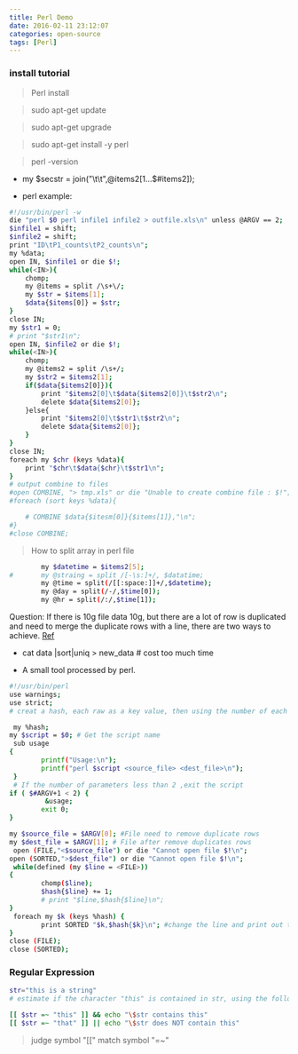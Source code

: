 ```yaml
---
title: Perl Demo
date: 2016-02-11 23:12:07
categories: open-source
tags: [Perl]
---
```



### install tutorial

> Perl install

> sudo apt-get update

> sudo apt-get upgrade

> sudo apt-get install -y perl

> perl -version

- my $secstr = join("\t\t",@items2[1...$#items2]);


- perl example:

``` bash
#!/usr/bin/perl -w
die "perl $0 perl infile1 infile2 > outfile.xls\n" unless @ARGV == 2;
$infile1 = shift;
$infile2 = shift;
print "ID\tP1_counts\tP2_counts\n";
my %data;
open IN, $infile1 or die $!;
while(<IN>){
	chomp;
	my @items = split /\s+\/;
	my $str = $items[1];
	$data{$items[0]} = $str;
}
close IN;
my $str1 = 0;
# print "$str1\n";
open IN, $infile2 or die $!;
while(<IN>){
	chomp;
	my @items2 = split /\s+/;
	my $str2 = $items2[1];
	if($data{$items2[0]}){
		print "$items2[0]\t$data{$items2[0]}\t$str2\n";
		delete $data{$items2[0]};
	}else{
		print "$items2[0]\t$str1\t$str2\n";
		delete $data{$items2[0]};
	}
}
close IN;
foreach my $chr (keys %data){
	print "$chr\t$data{$chr}\t$str1\n";
}
# output combine to files
#open COMBINE, "> tmp.xls" or die "Unable to create combine file : $!";
#foreach (sort keys %data){

	# COMBINE $data{$itesm[0]}{$items[1]},"\n";
#}
#close COMBINE;

```

> How to split array in perl file

``` bash
        my $datetime = $items2[5];
#       my @straing = split /[-\s:]+/, $datatime;
        my @time = split(/[[:space:]]+/,$datetime);
        my @day = split(/-/,$time[0]);
        my @hr = split(/:/,$time[1]);
```


Question: If there is 10g file data 10g, but there are a lot of row is duplicated and need to merge the duplicate rows with a line, there are two ways to achieve. [Ref](http://www.jb51.net/article/34992.htm)

  - cat data |sort|uniq > new_data # cost too much time

  - A small tool processed by perl.

``` bash
#!/usr/bin/perl
use warnings;
use strict;
# creat a hash, each raw as a key value, then using the number of each line to fill the key value.

 my %hash;
my $script = $0; # Get the script name
 sub usage
{
        printf("Usage:\n");
        printf("perl $script <source_file> <dest_file>\n");
 }
 # If the number of parameters less than 2 ,exit the script
if ( $#ARGV+1 < 2) {
         &usage;
        exit 0;
}

my $source_file = $ARGV[0]; #File need to remove duplicate rows
my $dest_file = $ARGV[1]; # File after remove duplicates rows
 open (FILE,"<$source_file") or die "Cannot open file $!\n";
open (SORTED,">$dest_file") or die "Cannot open file $!\n";
 while(defined (my $line = <FILE>))
{
        chomp($line);
        $hash{$line} += 1;
        # print "$line,$hash{$line}\n";
}
 foreach my $k (keys %hash) {
        print SORTED "$k,$hash{$k}\n"; #change the line and print out the col, as well as the number of col to objective file
}
close (FILE);
close (SORTED);
```


### Regular Expression

``` bash
str="this is a string"
# estimate if the character "this" is contained in str, using the following statement

[[ $str =~ "this" ]] && echo "\$str contains this"
[[ $str =~ "that" ]] || echo "\$str does NOT contain this"
```
> judge symbol "[["
> match symbol "=~"
